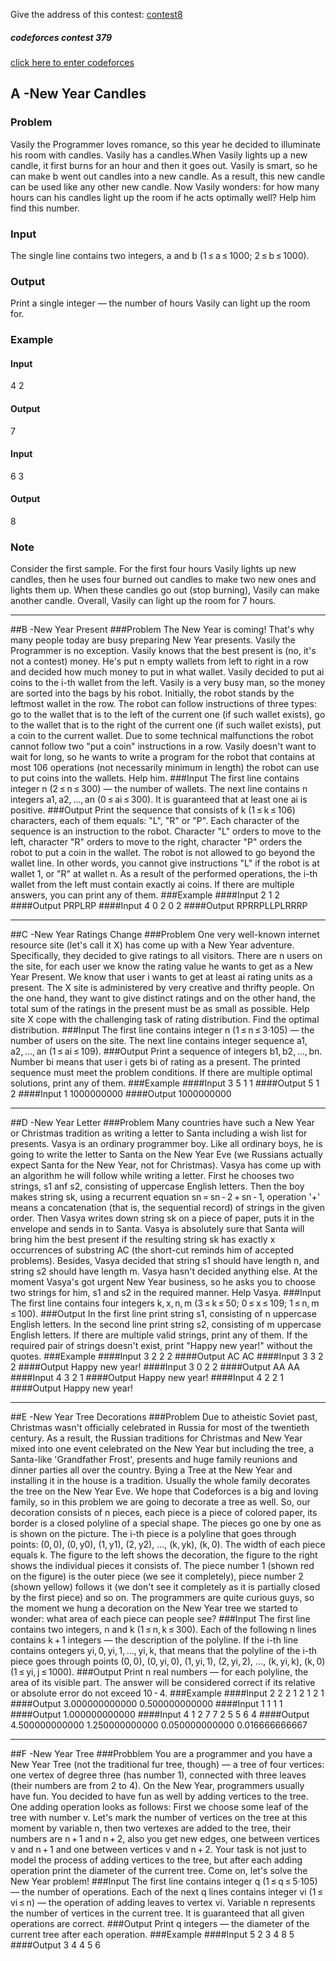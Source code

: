Give the address of this contest:
[contest8](https://cn.vjudge.net/contest/167828)
##### codeforces contest 379
[click here to enter codeforces](http://codeforces.com/contest/379)

## A -New Year Candles
### Problem
Vasily the Programmer loves romance, so this year he decided to illuminate his room with candles.
Vasily has a candles.When Vasily lights up a new candle, it first burns for an hour and then it goes out. Vasily is smart, so he can make b went out candles into a new candle. As a result, this new candle can be used like any other new candle.
Now Vasily wonders: for how many hours can his candles light up the room if he acts optimally well? Help him find this number.
### Input
The single line contains two integers, a and b (1 ≤ a ≤ 1000; 2 ≤ b ≤ 1000).
### Output
Print a single integer — the number of hours Vasily can light up the room for.
### Example
#### Input
4 2
#### Output
7
#### Input
6 3
#### Output
8
### Note
Consider the first sample. For the first four hours Vasily lights up new candles, then he uses four burned out candles to make two new ones and lights them up. When these candles go out (stop burning), Vasily can make another candle. Overall, Vasily can light up the room for 7 hours.

---------------------------------------------------------

##B -New Year Present
###Problem
The New Year is coming! That's why many people today are busy preparing New Year presents. Vasily the Programmer is no exception.
Vasily knows that the best present is (no, it's not a contest) money. He's put n empty wallets from left to right in a row and decided how much money to put in what wallet. Vasily decided to put ai coins to the i-th wallet from the left.
Vasily is a very busy man, so the money are sorted into the bags by his robot. Initially, the robot stands by the leftmost wallet in the row. The robot can follow instructions of three types: go to the wallet that is to the left of the current one (if such wallet exists), go to the wallet that is to the right of the current one (if such wallet exists), put a coin to the current wallet. Due to some technical malfunctions the robot cannot follow two "put a coin" instructions in a row.
Vasily doesn't want to wait for long, so he wants to write a program for the robot that contains at most 106 operations (not necessarily minimum in length) the robot can use to put coins into the wallets. Help him.
###Input
The first line contains integer n (2 ≤ n ≤ 300) — the number of wallets. The next line contains n integers a1, a2, ..., an (0 ≤ ai ≤ 300).
It is guaranteed that at least one ai is positive.
###Output
Print the sequence that consists of k (1 ≤ k ≤ 106) characters, each of them equals: "L", "R" or "P". Each character of the sequence is an instruction to the robot. Character "L" orders to move to the left, character "R" orders to move to the right, character "P" orders the robot to put a coin in the wallet. The robot is not allowed to go beyond the wallet line. In other words, you cannot give instructions "L" if the robot is at wallet 1, or "R" at wallet n.
As a result of the performed operations, the i-th wallet from the left must contain exactly ai coins. If there are multiple answers, you can print any of them.
###Example
####Input
2
1 2
####Output
PRPLRP
####Input
4
0 2 0 2
####Output
RPRRPLLPLRRRP

---------------------------------------

##C -New Year Ratings Change
###Problem
One very well-known internet resource site (let's call it X) has come up with a New Year adventure. Specifically, they decided to give ratings to all visitors.
There are n users on the site, for each user we know the rating value he wants to get as a New Year Present. We know that user i wants to get at least ai rating units as a present.
The X site is administered by very creative and thrifty people. On the one hand, they want to give distinct ratings and on the other hand, the total sum of the ratings in the present must be as small as possible.
Help site X cope with the challenging task of rating distribution. Find the optimal distribution.
###Input
The first line contains integer n (1 ≤ n ≤ 3·105) — the number of users on the site. The next line contains integer sequence a1, a2, ..., an (1 ≤ ai ≤ 109).
###Output
Print a sequence of integers b1, b2, ..., bn. Number bi means that user i gets bi of rating as a present. The printed sequence must meet the problem conditions.
If there are multiple optimal solutions, print any of them.
###Example
####Input
3
5 1 1
####Output
5 1 2
####Input
1
1000000000
####Output
1000000000

-----------------------------------

##D -New Year Letter
###Problem
Many countries have such a New Year or Christmas tradition as writing a letter to Santa including a wish list for presents. Vasya is an ordinary programmer boy. Like all ordinary boys, he is going to write the letter to Santa on the New Year Eve (we Russians actually expect Santa for the New Year, not for Christmas).
Vasya has come up with an algorithm he will follow while writing a letter. First he chooses two strings, s1 anf s2, consisting of uppercase English letters. Then the boy makes string sk, using a recurrent equation sn = sn - 2 + sn - 1, operation '+' means a concatenation (that is, the sequential record) of strings in the given order. Then Vasya writes down string sk on a piece of paper, puts it in the envelope and sends in to Santa.
Vasya is absolutely sure that Santa will bring him the best present if the resulting string sk has exactly x occurrences of substring AC (the short-cut reminds him оf accepted problems). Besides, Vasya decided that string s1 should have length n, and string s2 should have length m. Vasya hasn't decided anything else.
At the moment Vasya's got urgent New Year business, so he asks you to choose two strings for him, s1 and s2 in the required manner. Help Vasya.
###Input
The first line contains four integers k, x, n, m (3 ≤ k ≤ 50; 0 ≤ x ≤ 109; 1 ≤ n, m ≤ 100).
###Output
In the first line print string s1, consisting of n uppercase English letters. In the second line print string s2, consisting of m uppercase English letters. If there are multiple valid strings, print any of them.
If the required pair of strings doesn't exist, print "Happy new year!" without the quotes.
###Example
####Input
3 2 2 2
####Output
AC
AC
####Input
3 3 2 2
####Output
Happy new year!
####Input
3 0 2 2
####Output
AA
AA
####Input
4 3 2 1
####Output
Happy new year!
####Input
4 2 2 1
####Output
Happy new year!

-----------------------------------

##E -New Year Tree Decorations
###Problem
Due to atheistic Soviet past, Christmas wasn't officially celebrated in Russia for most of the twentieth century. As a result, the Russian traditions for Christmas and New Year mixed into one event celebrated on the New Year but including the tree, a Santa-like 'Grandfather Frost', presents and huge family reunions and dinner parties all over the country. Bying a Tree at the New Year and installing it in the house is a tradition. Usually the whole family decorates the tree on the New Year Eve. We hope that Codeforces is a big and loving family, so in this problem we are going to decorate a tree as well.
So, our decoration consists of n pieces, each piece is a piece of colored paper, its border is a closed polyline of a special shape. The pieces go one by one as is shown on the picture. The i-th piece is a polyline that goes through points: (0, 0), (0, y0), (1, y1), (2, y2), ..., (k, yk), (k, 0). The width of each piece equals k.
The figure to the left shows the decoration, the figure to the right shows the individual pieces it consists of.
The piece number 1 (shown red on the figure) is the outer piece (we see it completely), piece number 2 (shown yellow) follows it (we don't see it completely as it is partially closed by the first piece) and so on. The programmers are quite curious guys, so the moment we hung a decoration on the New Year tree we started to wonder: what area of each piece can people see?
###Input
The first line contains two integers, n and k (1 ≤ n, k ≤ 300). Each of the following n lines contains k + 1 integers — the description of the polyline. If the i-th line contains ontegers yi, 0, yi, 1, ..., yi, k, that means that the polyline of the i-th piece goes through points (0, 0), (0, yi, 0), (1, yi, 1), (2, yi, 2), ..., (k, yi, k), (k, 0) (1 ≤ yi, j ≤ 1000).
###Output
Print n real numbers — for each polyline, the area of its visible part.
The answer will be considered correct if its relative or absolute error do not exceed 10 - 4.
###Example
####Input
2 2
2 1 2
1 2 1
####Output
3.000000000000
0.500000000000
####Input
1 1
1 1
####Output
1.000000000000
####Input
4 1
2 7
7 2
5 5
6 4
####Output
4.500000000000
1.250000000000
0.050000000000
0.016666666667

-----------------------------------

##F -New Year Tree
###Probblem
You are a programmer and you have a New Year Tree (not the traditional fur tree, though) — a tree of four vertices: one vertex of degree three (has number 1), connected with three leaves (their numbers are from 2 to 4).
On the New Year, programmers usually have fun. You decided to have fun as well by adding vertices to the tree. One adding operation looks as follows:
First we choose some leaf of the tree with number v.
Let's mark the number of vertices on the tree at this moment by variable n, then two vertexes are added to the tree, their numbers are n + 1 and n + 2, also you get new edges, one between vertices v and n + 1 and one between vertices v and n + 2.
Your task is not just to model the process of adding vertices to the tree, but after each adding operation print the diameter of the current tree. Come on, let's solve the New Year problem!
###Input
The first line contains integer q (1 ≤ q ≤ 5·105) — the number of operations. Each of the next q lines contains integer vi (1 ≤ vi ≤ n) — the operation of adding leaves to vertex vi. Variable n represents the number of vertices in the current tree.
It is guaranteed that all given operations are correct.
###Output
Print q integers — the diameter of the current tree after each operation.
###Example
####Input
5
2
3
4
8
5
####Output
3
4
4
5
6
